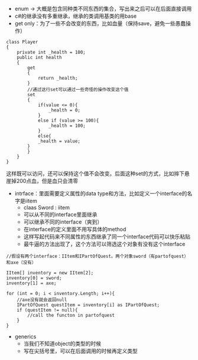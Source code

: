 * enum -> 大概是包含同种类不同东西的集合，写出来之后可以在后面直接调用
* c#的继承没有多重继承，继承的类调用基类的用base
* get only：为了一些不会改变的东西，比如血量（保持save，避免一些愚蠢操作）
```
class Player
{
	private int _health = 100;
	public int health
	{
		get
		{
			return _health;
		}
		//通过这行set可以通过一些奇怪的操作改变这个值
		set
		{
			if(value <= 0){
				_health = 0;
			}
			else if (value >= 100){
				_health = 100;
			}
			else{
			_health = value;
		}
		}
	}
}
```
这样既可以访问，还可以保持这个值不会改变。后面这种set的方式，比如摔下悬崖掉200点血，但是血只会清零
* intrface：里面需要定义属性的data type和方法，比如定义一个interface的名字是iitem
	* claas Sword : iitem
	* 可以从不同的interface里面继承
	* 可以继承不同的interface（爽到）
	* 在interface的定义里面不用写具体的method
	* 这样写起代码来不同属性的东西继承了同一个interface代码可以快乐粘贴
	* 最牛逼的方法出现了，这个方法可以筛选这个对象有没有这个interface
```
//假设有两个interface：IItem和IPartOfQuest。两个对象sword（有partofquest）和axe（没有）

IItem[] inventory = new IItem[2];
inventory[0] = sword;
inventory[1] = axe;

for (int = 0; i < inventory.Length; i++){
	//axe没有就会返回null
	IPartOfQuest questItem = inventory[i] as IPartOfQuest;
	if (questItem != null){
		//call the functon in partofquest
	}
}
```

* generics
	* 当我们不知道object的类型的时候
	* 写在尖括号里，可以在后面调用的时候再定义类型